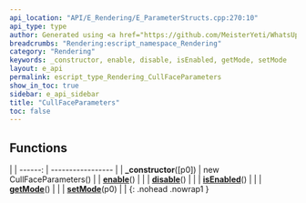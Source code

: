 ```yaml
---
api_location: "API/E_Rendering/E_ParameterStructs.cpp:270:10"
api_type: type
author: Generated using <a href="https://github.com/MeisterYeti/WhatsUpDoc">WhatsUpDoc</a>
breadcrumbs: "Rendering:escript_namespace_Rendering"
category: "Rendering"
keywords: _constructor, enable, disable, isEnabled, getMode, setMode
layout: e_api
permalink: escript_type_Rendering_CullFaceParameters
show_in_toc: true
sidebar: e_api_sidebar
title: "CullFaceParameters"
toc: false
---
```


## Functions

|
| ------: | ----------------- |
| **_constructor**([p0]) | new CullFaceParameters() |
| **[enable](classRendering_1_1CullFaceParameters#classRendering_1_1CullFaceParameters_1a52bde839be675583c00430a092ffee43)**() |  |
| **[disable](classRendering_1_1CullFaceParameters#classRendering_1_1CullFaceParameters_1a2202950db5f146c06f2f4041486e6c64)**() |  |
| **[isEnabled](classRendering_1_1CullFaceParameters#classRendering_1_1CullFaceParameters_1ae720c17d71da20be88bbc332773f8a1d)**() |  |
| **[getMode](classRendering_1_1CullFaceParameters#classRendering_1_1CullFaceParameters_1a49b1b23582b622359980f5ad90c7987f)**() |  |
| **[setMode](classRendering_1_1CullFaceParameters#classRendering_1_1CullFaceParameters_1a34e8933c2bb7e0786a6248309b476b2d)**(p0) |  |
{: .nohead .nowrap1 }

